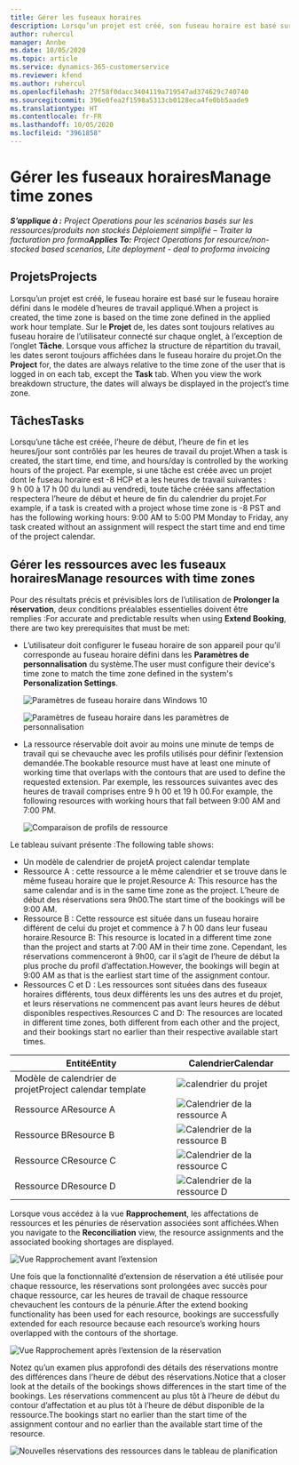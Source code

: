 ```yaml
---
title: Gérer les fuseaux horaires
description: Lorsqu’un projet est créé, son fuseau horaire est basé sur le fuseau horaire défini dans le modèle d’heures de travail appliqué.
author: ruhercul
manager: Annbe
ms.date: 10/05/2020
ms.topic: article
ms.service: dynamics-365-customerservice
ms.reviewer: kfend
ms.author: ruhercul
ms.openlocfilehash: 27f58f0dacc3404119a719547ad374629c740740
ms.sourcegitcommit: 396e0fea2f1598a5313cb0128eca4fe0bb5aade9
ms.translationtype: HT
ms.contentlocale: fr-FR
ms.lasthandoff: 10/05/2020
ms.locfileid: "3961858"
---
```

# <a name="manage-time-zones"></a><span data-ttu-id="acf97-103">Gérer les fuseaux horaires</span><span class="sxs-lookup"><span data-stu-id="acf97-103">Manage time zones</span></span>

<span data-ttu-id="acf97-104">_**S’applique à :** Project Operations pour les scénarios basés sur les ressources/produits non stockés Déploiement simplifié – Traiter la facturation pro forma_</span><span class="sxs-lookup"><span data-stu-id="acf97-104">_**Applies To:** Project Operations for resource/non-stocked based scenarios, Lite deployment - deal to proforma invoicing_</span></span>


## <a name="projects"></a><span data-ttu-id="acf97-105">Projets</span><span class="sxs-lookup"><span data-stu-id="acf97-105">Projects</span></span>

<span data-ttu-id="acf97-106">Lorsqu’un projet est créé, le fuseau horaire est basé sur le fuseau horaire défini dans le modèle d’heures de travail appliqué.</span><span class="sxs-lookup"><span data-stu-id="acf97-106">When a project is created, the time zone is based on the time zone defined in the applied work hour template.</span></span> <span data-ttu-id="acf97-107">Sur le **Projet** de, les dates sont toujours relatives au fuseau horaire de l’utilisateur connecté sur chaque onglet, à l’exception de l’onglet **Tâche**. Lorsque vous affichez la structure de répartition du travail, les dates seront toujours affichées dans le fuseau horaire du projet.</span><span class="sxs-lookup"><span data-stu-id="acf97-107">On the **Project** for, the dates are always relative to the time zone of the user that is logged in on each tab, except the **Task** tab. When you view the work breakdown structure, the dates will always be displayed in the project’s time zone.</span></span>

## <a name="tasks"></a><span data-ttu-id="acf97-108">Tâches</span><span class="sxs-lookup"><span data-stu-id="acf97-108">Tasks</span></span>

<span data-ttu-id="acf97-109">Lorsqu’une tâche est créée, l’heure de début, l’heure de fin et les heures/jour sont contrôlés par les heures de travail du projet.</span><span class="sxs-lookup"><span data-stu-id="acf97-109">When a task is created, the start time, end time, and hours/day is controlled by the working hours of the project.</span></span> <span data-ttu-id="acf97-110">Par exemple, si une tâche est créée avec un projet dont le fuseau horaire est -8 HCP et a les heures de travail suivantes : 9 h 00 à 17 h 00 du lundi au vendredi, toute tâche créée sans affectation respectera l’heure de début et heure de fin du calendrier du projet.</span><span class="sxs-lookup"><span data-stu-id="acf97-110">For example, if a task is created with a project whose time zone is -8 PST and has the following working hours: 9:00 AM to 5:00 PM Monday to Friday, any task created without an assignment will respect the start time and end time of the project calendar.</span></span>

## <a name="manage-resources-with-time-zones"></a><span data-ttu-id="acf97-111">Gérer les ressources avec les fuseaux horaires</span><span class="sxs-lookup"><span data-stu-id="acf97-111">Manage resources with time zones</span></span>

<span data-ttu-id="acf97-112">Pour des résultats précis et prévisibles lors de l’utilisation de **Prolonger la réservation**, deux conditions préalables essentielles doivent être remplies :</span><span class="sxs-lookup"><span data-stu-id="acf97-112">For accurate and predictable results when using **Extend Booking**, there are two key prerequisites that must be met:</span></span>  

- <span data-ttu-id="acf97-113">L’utilisateur doit configurer le fuseau horaire de son appareil pour qu’il corresponde au fuseau horaire défini dans les **Paramètres de personnalisation** du système.</span><span class="sxs-lookup"><span data-stu-id="acf97-113">The user must configure their device's time zone to match the time zone defined in the system's **Personalization Settings**.</span></span>
 
  ![Paramètres de fuseau horaire dans Windows 10](media/reconcile-assignments-03.png)

  ![Paramètres de fuseau horaire dans les paramètres de personnalisation](media/reconcile-assignments-04.png)
 
- <span data-ttu-id="acf97-116">La ressource réservable doit avoir au moins une minute de temps de travail qui se chevauche avec les profils utilisés pour définir l’extension demandée.</span><span class="sxs-lookup"><span data-stu-id="acf97-116">The bookable resource must have at least one minute of working time that overlaps with the contours that are used to define the requested extension.</span></span> <span data-ttu-id="acf97-117">Par exemple, les ressources suivantes avec des heures de travail comprises entre 9 h 00 et 19 h 00.</span><span class="sxs-lookup"><span data-stu-id="acf97-117">For example, the following resources with working hours that fall between 9:00 AM and 7:00 PM.</span></span> 

  ![Comparaison de profils de ressource](media/reconcile-assignments-05.png)

<span data-ttu-id="acf97-119">Le tableau suivant présente :</span><span class="sxs-lookup"><span data-stu-id="acf97-119">The following table shows:</span></span>

- <span data-ttu-id="acf97-120">Un modèle de calendrier de projet</span><span class="sxs-lookup"><span data-stu-id="acf97-120">A project calendar template</span></span>
- <span data-ttu-id="acf97-121">Ressource A : cette ressource a le même calendrier et se trouve dans le même fuseau horaire que le projet.</span><span class="sxs-lookup"><span data-stu-id="acf97-121">Resource A: This resource has the same calendar and is in the same time zone as the project.</span></span> <span data-ttu-id="acf97-122">L’heure de début des réservations sera 9h00.</span><span class="sxs-lookup"><span data-stu-id="acf97-122">The start time of the bookings will be 9:00 AM.</span></span>
- <span data-ttu-id="acf97-123">Ressource B : Cette ressource est située dans un fuseau horaire différent de celui du projet et commence à 7 h 00 dans leur fuseau horaire.</span><span class="sxs-lookup"><span data-stu-id="acf97-123">Resource B: This resource is located in a different time zone than the project and starts at 7:00 AM in their time zone.</span></span> <span data-ttu-id="acf97-124">Cependant, les réservations commenceront à 9h00, car il s’agit de l’heure de début la plus proche du profil d’affectation.</span><span class="sxs-lookup"><span data-stu-id="acf97-124">However, the bookings will begin at 9:00 AM as that is the earliest start time of the assignment contour.</span></span>
- <span data-ttu-id="acf97-125">Ressources C et D : Les ressources sont situées dans des fuseaux horaires différents, tous deux différents les uns des autres et du projet, et leurs réservations ne commencent pas avant leurs heures de début disponibles respectives.</span><span class="sxs-lookup"><span data-stu-id="acf97-125">Resources C and D: The resources are located in different time zones, both different from each other and the project, and their bookings start no earlier than their respective available start times.</span></span>

|<span data-ttu-id="acf97-126">Entité</span><span class="sxs-lookup"><span data-stu-id="acf97-126">Entity</span></span>  |<span data-ttu-id="acf97-127">Calendrier</span><span class="sxs-lookup"><span data-stu-id="acf97-127">Calendar</span></span>  |
|-|-|
|<span data-ttu-id="acf97-128">Modèle de calendrier de projet</span><span class="sxs-lookup"><span data-stu-id="acf97-128">Project calendar template</span></span>   | ![calendrier du projet](media/reconcile-assignments-06.png) |
|<span data-ttu-id="acf97-130">Ressource A</span><span class="sxs-lookup"><span data-stu-id="acf97-130">Resource A</span></span>  | ![Calendrier de la ressource A](media/reconcile-assignments-06.png) |
|<span data-ttu-id="acf97-132">Ressource B</span><span class="sxs-lookup"><span data-stu-id="acf97-132">Resource B</span></span>  |  ![Calendrier de la ressource B](media/reconcile-assignments-07.png) |
|<span data-ttu-id="acf97-134">Ressource C</span><span class="sxs-lookup"><span data-stu-id="acf97-134">Resource C</span></span>  |  ![Calendrier de la ressource C](media/reconcile-assignments-08.png) |
|<span data-ttu-id="acf97-136">Ressource D</span><span class="sxs-lookup"><span data-stu-id="acf97-136">Resource D</span></span>  | ![Calendrier de la ressource D](media/reconcile-assignments-09.png)  |
 
<span data-ttu-id="acf97-138">Lorsque vous accédez à la vue **Rapprochement**, les affectations de ressources et les pénuries de réservation associées sont affichées.</span><span class="sxs-lookup"><span data-stu-id="acf97-138">When you navigate to the **Reconciliation** view, the resource assignments and the associated booking shortages are displayed.</span></span>

![Vue Rapprochement avant l’extension](media/reconcile-assignments-10.png)

<span data-ttu-id="acf97-140">Une fois que la fonctionnalité d’extension de réservation a été utilisée pour chaque ressource, les réservations sont prolongées avec succès pour chaque ressource, car les heures de travail de chaque ressource chevauchent les contours de la pénurie.</span><span class="sxs-lookup"><span data-stu-id="acf97-140">After the extend booking functionality has been used for each resource, bookings are successfully extended for each resource because each resource’s working hours overlapped with the contours of the shortage.</span></span>

![Vue Rapprochement après l’extension de la réservation](media/reconcile-assignments-11.png) 

<span data-ttu-id="acf97-142">Notez qu’un examen plus approfondi des détails des réservations montre des différences dans l’heure de début des réservations.</span><span class="sxs-lookup"><span data-stu-id="acf97-142">Notice that a closer look at the details of the bookings shows differences in the start time of the bookings.</span></span> <span data-ttu-id="acf97-143">Les réservations commencent au plus tôt à l’heure de début du contour d’affectation et au plus tôt à l’heure de début disponible de la ressource.</span><span class="sxs-lookup"><span data-stu-id="acf97-143">The bookings start no earlier than the start time of the assignment contour and no earlier than the available start time of the resource.</span></span>

![Nouvelles réservations des ressources dans le tableau de planification](media/reconcile-assignments-12.png)
